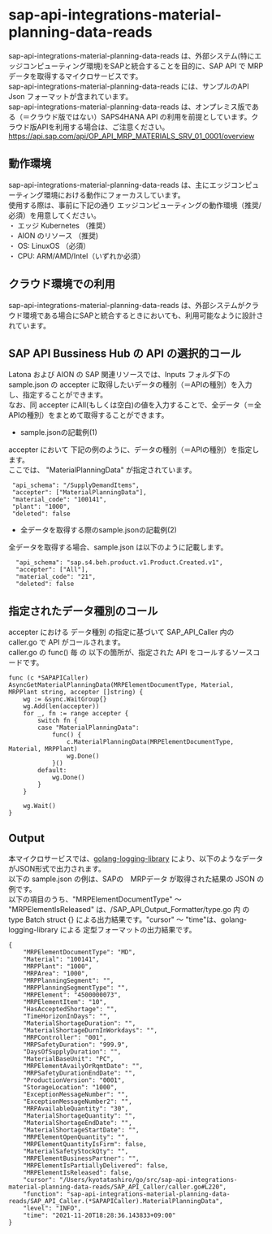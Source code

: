 # sap-api-integrations-material-planning-data-reads  
sap-api-integrations-material-planning-data-reads は、外部システム(特にエッジコンピューティング環境)をSAPと統合することを目的に、SAP API で MRP データを取得するマイクロサービスです。    
sap-api-integrations-material-planning-data-reads には、サンプルのAPI Json フォーマットが含まれています。  
sap-api-integrations-material-planning-data-reads は、オンプレミス版である（＝クラウド版ではない）SAPS4HANA API の利用を前提としています。クラウド版APIを利用する場合は、ご注意ください。  
https://api.sap.com/api/OP_API_MRP_MATERIALS_SRV_01_0001/overview

## 動作環境
sap-api-integrations-material-planning-data-reads は、主にエッジコンピューティング環境における動作にフォーカスしています。   
使用する際は、事前に下記の通り エッジコンピューティングの動作環境（推奨/必須）を用意してください。   
・ エッジ Kubernetes （推奨）    
・ AION のリソース （推奨)    
・ OS: LinuxOS （必須）    
・ CPU: ARM/AMD/Intel（いずれか必須） 

## クラウド環境での利用  
sap-api-integrations-material-planning-data-reads は、外部システムがクラウド環境である場合にSAPと統合するときにおいても、利用可能なように設計されています。  

## SAP API Bussiness Hub の API の選択的コール

Latona および AION の SAP 関連リソースでは、Inputs フォルダ下の sample.json の accepter に取得したいデータの種別（＝APIの種別）を入力し、指定することができます。  
なお、同 accepter にAll(もしくは空白)の値を入力することで、全データ（＝全APIの種別）をまとめて取得することができます。  

* sample.jsonの記載例(1)  

accepter において 下記の例のように、データの種別（＝APIの種別）を指定します。  
ここでは、 "MaterialPlanningData" が指定されています。    
  
```
 "api_schema": "/SupplyDemandItems",
 "accepter": ["MaterialPlanningData"],
 "material_code": "100141",
 "plant": "1000",
 "deleted": false
```
  
* 全データを取得する際のsample.jsonの記載例(2)  

全データを取得する場合、sample.json は以下のように記載します。  

```
  "api_schema": "sap.s4.beh.product.v1.Product.Created.v1",
  "accepter": ["All"],
  "material_code": "21",
  "deleted": false
```
## 指定されたデータ種別のコール

accepter における データ種別 の指定に基づいて SAP_API_Caller 内の caller.go で API がコールされます。  
caller.go の func() 毎 の 以下の箇所が、指定された API をコールするソースコードです。  

```
func (c *SAPAPICaller) AsyncGetMaterialPlanningData(MRPElementDocumentType, Material, MRPPlant string, accepter []string) {
	wg := &sync.WaitGroup{}
	wg.Add(len(accepter))
	for _, fn := range accepter {
		switch fn {
		case "MaterialPlanningData":
			func() {
				c.MaterialPlanningData(MRPElementDocumentType, Material, MRPPlant)
				wg.Done()
			}()
		default:
			wg.Done()
		}
	}

	wg.Wait()
}
```

## Output  
本マイクロサービスでは、[golang-logging-library](https://github.com/latonaio/golang-logging-library) により、以下のようなデータがJSON形式で出力されます。   
以下の sample.json の例は、SAPの　MRPデータ が取得された結果の JSON の例です。  
以下の項目のうち、"MRPElementDocumentType" ～ "MRPElementIsReleased" は、/SAP_API_Output_Formatter/type.go 内 の type Batch struct {} による出力結果です。"cursor" ～ "time"は、golang-logging-library による 定型フォーマットの出力結果です。    

```
{
	"MRPElementDocumentType": "MD",
	"Material": "100141",
	"MRPPlant": "1000",
	"MRPArea": "1000",
	"MRPPlanningSegment": "",
	"MRPPlanningSegmentType": "",
	"MRPElement": "4500000073",
	"MRPElementItem": "10",
	"HasAcceptedShortage": "",
	"TimeHorizonInDays": "",
	"MaterialShortageDuration": "",
	"MaterialShortageDurnInWorkdays": "",
	"MRPController": "001",
	"MRPSafetyDuration": "999.9",
	"DaysOfSupplyDuration": "",
	"MaterialBaseUnit": "PC",
	"MRPElementAvailyOrRqmtDate": "",
	"MRPSafetyDurationEndDate": "",
	"ProductionVersion": "0001",
	"StorageLocation": "1000",
	"ExceptionMessageNumber": "",
	"ExceptionMessageNumber2": "",
	"MRPAvailableQuantity": "30",
	"MaterialShortageQuantity": "",
	"MaterialShortageEndDate": "",
	"MaterialShortageStartDate": "",
	"MRPElementOpenQuantity": "",
	"MRPElementQuantityIsFirm": false,
	"MaterialSafetyStockQty": "",
	"MRPElementBusinessPartner": "",
	"MRPElementIsPartiallyDelivered": false,
	"MRPElementIsReleased": false,
	"cursor": "/Users/kyotatashiro/go/src/sap-api-integrations-material-planning-data-reads/SAP_API_Caller/caller.go#L220",
	"function": "sap-api-integrations-material-planning-data-reads/SAP_API_Caller.(*SAPAPICaller).MaterialPlanningData",
	"level": "INFO",
	"time": "2021-11-20T18:28:36.143833+09:00"
}
```